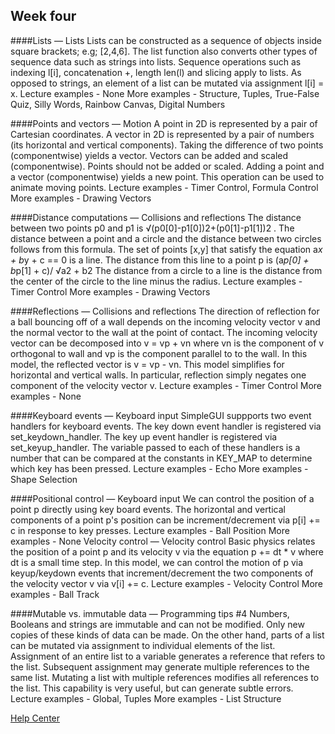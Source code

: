 ## Week four 

####Lists — Lists
Lists can be constructed as a sequence of objects inside square brackets; e.g; [2,4,6]. The list function also converts other types of sequence data such as strings into lists.
Sequence operations such as indexing l[i], concatenation +, length len(l) and slicing apply to lists.
As opposed to strings, an element of a list can be mutated via assignment l[i] = x.
Lecture examples - None
More examples - Structure, Tuples, True-False Quiz, Silly Words, Rainbow Canvas, Digital Numbers

####Points and vectors — Motion
A point in 2D is represented by a pair of Cartesian coordinates.
A vector in 2D is represented by a pair of numbers (its horizontal and vertical components).
Taking the difference of two points (componentwise) yields a vector.
Vectors can be added and scaled (componentwise). Points should not be added or scaled.
Adding a point and a vector (componentwise) yields a new point. This operation can be used to animate moving points.
Lecture examples - Timer Control, Formula Control
More examples - Drawing Vectors

####Distance computations — Collisions and reflections
The distance between two points p0 and p1 is 
√(p0[0]-p1[0])2+(p0[1]-p1[1])2 .
The distance between a point and a circle and the distance between two circles follows from this formula.
The set of points [x,y] that satisfy the equation a*x + b*y + c == 0 is a line. The distance from this line to a point p is 
(a*p[0] + b*p[1] + c)/ √a2 + b2
The distance from a circle to a line is the distance from the center of the circle to the line minus the radius.
Lecture examples - Timer Control
More examples - Drawing Vectors

####Reflections — Collisions and reflections
The direction of reflection for a ball bouncing off of a wall depends on the incoming velocity vector v and the normal vector to the wall at the point of contact.
The incoming velocity vector can be decomposed into v = vp + vn where vn is the component of v orthogonal to wall and vp is the component parallel to to the wall.
In this model, the reflected vector is v = vp - vn.
This model simplifies for horizontal and vertical walls. In particular, reflection simply negates one component of the velocity vector v.
Lecture examples - Timer Control
More examples - None

####Keyboard events — Keyboard input
SimpleGUI suppports two event handlers for keyboard events.
The key down event handler is registered via set_keydown_handler.
The key up event handler is registered via set_keyup_handler.
The variable passed to each of these handlers is a number that can be compared at the constants in KEY_MAP to determine which key has been pressed.
Lecture examples - Echo
More examples - Shape Selection

####Positional control — Keyboard input
We can control the position of a point p directly using key board events.
The horizontal and vertical components of a point p's position can be increment/decrement via p[i] += c in response to key presses.
Lecture examples - Ball Position
More examples - None
Velocity control — Velocity control
Basic physics relates the position of a point p and its velocity v via the equation p += dt * v where dt is a small time step.
In this model, we can control the motion of p via keyup/keydown events that increment/decrement the two components of the velocity vector v via v[i] += c.
Lecture examples - Velocity Control
More examples - Ball Track

####Mutable vs. immutable data — Programming tips #4
Numbers, Booleans and strings are immutable and can not be modified. Only new copies of these kinds of data can be made.
On the other hand, parts of a list can be mutated via assignment to individual elements of the list.
Assignment of an entire list to a variable generates a reference that refers to the list. Subsequent assignment may generate multiple references to the same list.
Mutating a list with multiple references modifies all references to the list. This capability is very useful, but can generate subtle errors.
Lecture examples - Global, Tuples
More examples - List Structure

[Help Center](https://class.coursera.org/interactivepython1-002/wiki/view?page=week4)
